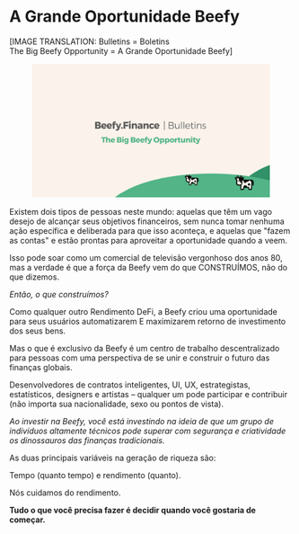 # A Grande Oportunidade Beefy

\[IMAGE TRANSLATION: Bulletins = Boletins\
The Big Beefy Opportunity = A Grande Oportunidade Beefy]

<figure><img src="../../.gitbook/assets/image (17).png" alt=""><figcaption></figcaption></figure>

Existem dois tipos de pessoas neste mundo: aquelas que têm um vago desejo de alcançar seus objetivos financeiros, sem nunca tomar nenhuma ação específica e deliberada para que isso aconteça, e aquelas que "fazem as contas" e estão prontas para aproveitar a oportunidade quando a veem.

&#x20;Isso pode soar como um comercial de televisão vergonhoso dos anos 80, mas a verdade é que a força da Beefy vem do que CONSTRUÍMOS, não do que dizemos.&#x20;

_Então, o que construímos?_&#x20;

Como qualquer outro Rendimento DeFi, a Beefy criou uma oportunidade para seus usuários automatizarem E maximizarem retorno de investimento dos seus bens.

Mas o que é exclusivo da Beefy é um centro de trabalho descentralizado para pessoas com uma perspectiva de se unir e construir o futuro das finanças globais.

Desenvolvedores de contratos inteligentes, UI, UX, estrategistas, estatísticos, designers e artistas – qualquer um pode participar e contribuir (não importa sua nacionalidade, sexo ou pontos de vista).

_Ao investir na Beefy, você está investindo na ideia de que um grupo de indivíduos altamente técnicos pode superar com segurança e criatividade os dinossauros das finanças tradicionais._

As duas principais variáveis ​​na geração de riqueza são:

Tempo (quanto tempo) e rendimento (quanto).

Nós cuidamos do rendimento.&#x20;

**Tudo o que você precisa fazer é decidir quando você gostaria de começar.**
